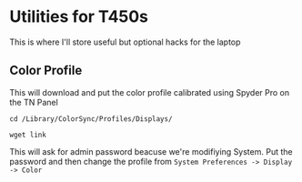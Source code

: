 # Utilities for T450s

This is where I'll store useful but optional hacks for the laptop

## Color Profile

This will download and put the color profile calibrated using Spyder Pro on the TN Panel

`cd /Library/ColorSync/Profiles/Displays/`

`wget link`

This will ask for admin password beacuse we're modifiying System. Put the password and then change the profile from `System Preferences -> Display -> Color`